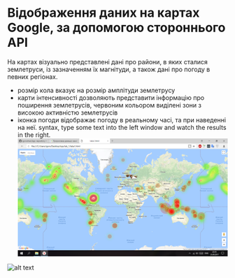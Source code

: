 # Відображення даних на картах Google, за допомогою стороннього АРІ

На картах візуально представлені дані про райони, в яких сталися землетруси, із зазначенням їх магнітуди, а також дані про погоду в певних регіонах.
- розмір кола вказує на розмір амплітуди землетрусу
- карти інтенсивності дозволяють представити інформацію про поширення землетрусів, червоним кольором виділені зони з високою активністю землетрусів
- іконка погоди відображає погоду в реальному часі, та при наведенні на неї.
syntax, type some text into the left window and watch the results in the right.
![](https://github.com/igorsohan/kpp/blob/master/lab_1/IMG.PNG)

![alt text][logo]

[logo]:(https://github.com/igorsohan/kpp/blob/master/lab_1/IMG.PNG)
